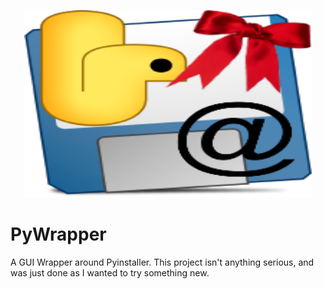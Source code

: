 
<p align="center">
  <img width="460" height="300" src = "https://github.com/jusspatel/PyWrapper/blob/main/pywraplogo.png">
</p>

# PyWrapper
A GUI Wrapper around Pyinstaller. This project isn't anything serious, and was just done as I wanted to try something new.
